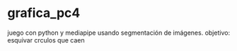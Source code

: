 # grafica_pc4
juego con python y mediapipe usando segmentación de imágenes. objetivo: esquivar crculos que caen
